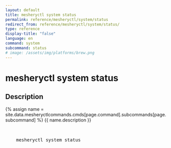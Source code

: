 ```yaml
---
layout: default
title: mesheryctl system status
permalink: reference/mesheryctl/system/status
redirect_from: reference/mesheryctl/system/status/
type: reference
display-title: "false"
language: en
command: system
subcommand: status
# image: /assets/img/platforms/brew.png
---
```


<!-- Copy this template to create individual doc pages for each mesheryctl commands -->

<!-- Name of the command -->
# mesheryctl system status

## Description

{% assign name = site.data.mesheryctlcommands.cmds[page.command].subcommands[page.subcommand] %}
{{ name.description }}

<!-- Basic usage of the command -->
<pre class="codeblock-pre">
  <div class="codeblock">
    mesheryctl system status 
  </div>
</pre>

<!--## Examples

{% for command_hash in site.data.mesheryctlcommands.lifecycle.system.status.command %}{% assign command = command_hash[1] %}
{{ command.description }}
<pre class="codeblock-pre">
  <div class="codeblock">
  {{ command.usage }}
  </div>
</pre>
{% endfor %}
{% for flag_hash in site.data.mesheryctlcommands.lifecycle.system.status.flag %}{% assign flag = flag_hash[1] %}
{{ flag.description }}
<pre class="codeblock-pre">
  <div class="codeblock">
  {{ flag.usage }}
  </div>
</pre>
{% endfor %}
<br/>
-->

<!-- Options/Flags available in this command -->
<!-- ## Options

{% for flag_hash in site.data.mesheryctlcommands.lifecycle.system.status.flag %}{% assign flag = flag_hash[1] %}
{{ flag.description }}
<pre class="codeblock-pre">
  <div class="codeblock">
    {{ flag.flag }}
  </div>
</pre>
{% endfor %}
<br/>
-->
